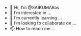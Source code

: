 - 👋 Hi, I’m @SAIKUMARas
- 👀 I’m interested in ...
- 🌱 I’m currently learning ...
- 💞️ I’m looking to collaborate on ...
- 📫 How to reach me ...

<!---
SAIKUMARas/SAIKUMARas is a ✨ special ✨ repository because its `README.md` (this file) appears on your GitHub profile.
You can click the Preview link to take a look at your changes.
--->
